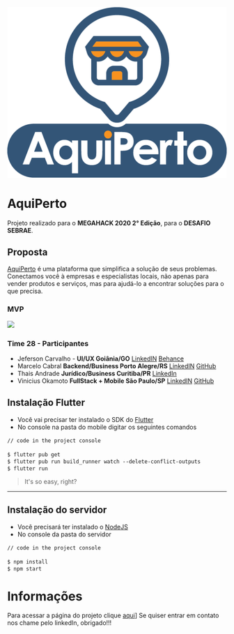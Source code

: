![AquiPerto](mobile/megahack_app/assets/images/LogoAquiPerto.png)
# AquiPerto
Projeto realizado para o **MEGAHACK 2020 2° Edição**, para o **DESAFIO SEBRAE**.
## Proposta
[AquiPerto](https://equipe28.azurewebsites.net/home/) é uma plataforma que simplifica a solução de seus problemas. Conectamos você à empresas e especialistas locais, não apenas para vender produtos e serviços, mas para ajudá-lo a encontrar soluções para o que precisa.

### MVP
<img src = "mobile/megahack_app/assets/images/gif_aquiperto.gif>" height="600em"/>

### Time 28 - Participantes
* Jeferson Carvalho - **UI/UX Goiânia/GO** [LinkedIN](https://www.linkedin.com/in/jeferson1f/) [Behance](https://www.behance.net/jeferson1f)
* Marcelo Cabral **Backend/Business Porto Alegre/RS** [LinkedIN](https://www.linkedin.com/in/marcelocabralghilardi/) [GitHub](https://github.com/kabrau)
* Thais Andrade **Jurídico/Business Curitiba/PR** [LinkedIn](https://www.linkedin.com/in/thais-andrade-da-fonseca-a34836186/)
* Vinicius Okamoto **FullStack + Mobile São Paulo/SP** [LinkedIN](https://www.linkedin.com/in/vinicius-okamoto/) [GitHub](https://github.com/ViniOkamoto/)

## Instalação Flutter
- Você vai precisar ter instalado o SDK do [Flutter](https://flutter.dev/docs/get-started/install)
- No console na pasta do mobile digitar os seguintes comandos
```shell
// code in the project console
 
$ flutter pub get
$ flutter pub run build_runner watch --delete-conflict-outputs
$ flutter run
```
> It's so easy, right?
---
## Instalação do servidor
- Você precisará ter instalado o [NodeJS](https://nodejs.org/en/)
- No console da pasta do servidor

```shell
// code in the project console
 
$ npm install
$ npm start
```
# Informações
Para acessar a página do projeto clique [aqui](https://equipe28.azurewebsites.net/home/)]
Se quiser entrar em contato nos chame pelo linkedIn, obrigado!!!